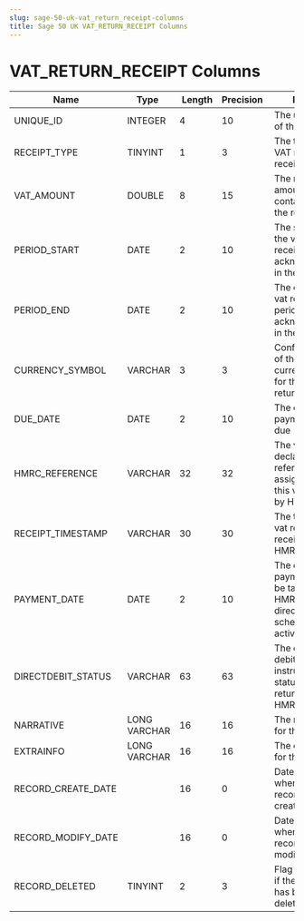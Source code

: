 ```yaml
---
slug: sage-50-uk-vat_return_receipt-columns
title: Sage 50 UK VAT_RETURN_RECEIPT Columns
---
```

# VAT_RETURN_RECEIPT Columns

| Name | Type  |  Length | Precision  |  Notes  | Example |
| --- | --- | --- | --- | --- | --- |
| UNIQUE_ID | INTEGER | 4 | 10 | The unique ID of this receipt |  |
| RECEIPT_TYPE | TINYINT | 1 | 3 | The type of VAT return receipt |  |
| VAT_AMOUNT | DOUBLE | 8 | 15 | The net vat amount contained in the receipt |  |
| PERIOD_START | DATE | 2 | 10 | The start of the vat return receipt acknowledged in the receipt |  |
| PERIOD_END | DATE | 2 | 10 | The end of the vat return period acknowledged in the receipt |  |
| CURRENCY_SYMBOL | VARCHAR | 3 | 3 | Confirmation of the currency used for the vat return |  |
| DUE_DATE | DATE | 2 | 10 | The date payment is due |  |
| HMRC_REFERENCE | VARCHAR | 32 | 32 | The vat declaration reference assigned to this vat return by HMRC |  |
| RECEIPT_TIMESTAMP | VARCHAR | 30 | 30 | The time the vat return was received by HMRC |  |
| PAYMENT_DATE | DATE | 2 | 10 | The date payment will be taken by HMRC, if a direct debit scheme is active |  |
| DIRECTDEBIT_STATUS | VARCHAR | 63 | 63 | The direct debit instruction status returned by HMRC |  |
| NARRATIVE | LONG VARCHAR | 16 | 16 | The narrative for this record |  |
| EXTRAINFO | LONG VARCHAR | 16 | 16 | The extra info for this record |  |
| RECORD_CREATE_DATE |  | 16 | 0 | Date and time when the record was created. |  |
| RECORD_MODIFY_DATE |  | 16 | 0 | Date and time when the record was modified. |  |
| RECORD_DELETED | TINYINT | 2 | 3 | Flag denoting if the record has been deleted or not. |  |
